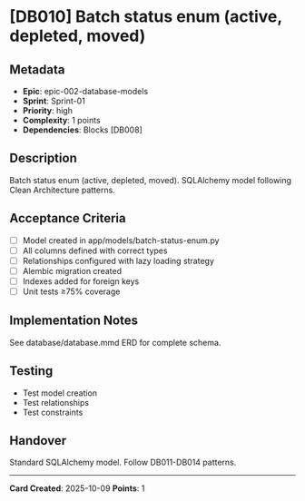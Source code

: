 # [DB010] Batch status enum (active, depleted, moved)

## Metadata
- **Epic**: epic-002-database-models
- **Sprint**: Sprint-01
- **Priority**: high
- **Complexity**: 1 points
- **Dependencies**: Blocks [DB008]

## Description
Batch status enum (active, depleted, moved). SQLAlchemy model following Clean Architecture patterns.

## Acceptance Criteria
- [ ] Model created in app/models/batch-status-enum.py
- [ ] All columns defined with correct types
- [ ] Relationships configured with lazy loading strategy
- [ ] Alembic migration created
- [ ] Indexes added for foreign keys
- [ ] Unit tests ≥75% coverage

## Implementation Notes
See database/database.mmd ERD for complete schema.

## Testing
- Test model creation
- Test relationships
- Test constraints

## Handover
Standard SQLAlchemy model. Follow DB011-DB014 patterns.

---
**Card Created**: 2025-10-09
**Points**: 1
